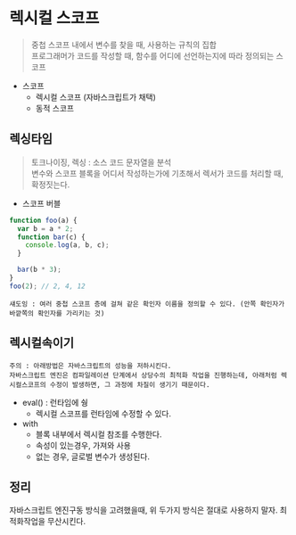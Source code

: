 # 렉시컬 스코프

> 중첩 스코프 내에서 변수를 찾을 때, 사용하는 규칙의 집합  
> 프로그래머가 코드를 작성할 때, 함수를 어디에 선언하는지에 따라 정의되는 스코프

- 스코프
  - 렉시컬 스코프 (자바스크립트가 채택)
  - 동적 스코프

## 렉싱타임

> 토크나이징, 렉싱 : 소스 코드 문자열을 분석  
> 변수와 스코프 블록을 어디서 작성하는가에 기초해서 렉서가 코드를 처리할 때, 확정짓는다.

- 스코프 버블

```javascript
function foo(a) {
  var b = a * 2;
  function bar(c) {
    console.log(a, b, c);
  }

  bar(b * 3);
}
foo(2); // 2, 4, 12
```

    섀도잉 : 여러 중첩 스코프 층에 걸쳐 같은 확인자 이름을 정의할 수 있다. (안쪽 확인자가 바깥쪽의 확인자를 가리키는 것)

## 렉시컬속이기

    주의 : 아래방법은 자바스크립트의 성능을 저하시킨다.
    자바스크립트 엔진은 컴파일레이션 단계에서 상당수의 최적화 작업을 진행하는데, 아래처럼 렉시컬스코프의 수정이 발생하면, 그 과정에 차질이 생기기 때문이다.

- eval() : 런타임에 쉉
  - 렉시컬 스코프를 런타임에 수정할 수 있다.
- with
  - 블록 내부에서 렉시컬 참조를 수행한다.
  - 속성이 있는경우, 가져와 사용
  - 없는 경우, 글로벌 변수가 생성된다.

## 정리

자바스크립트 엔진구동 방식을 고려했을때, 위 두가지 방식은 절대로 사용하지 말자. 최적화작업을 무산시킨다.
